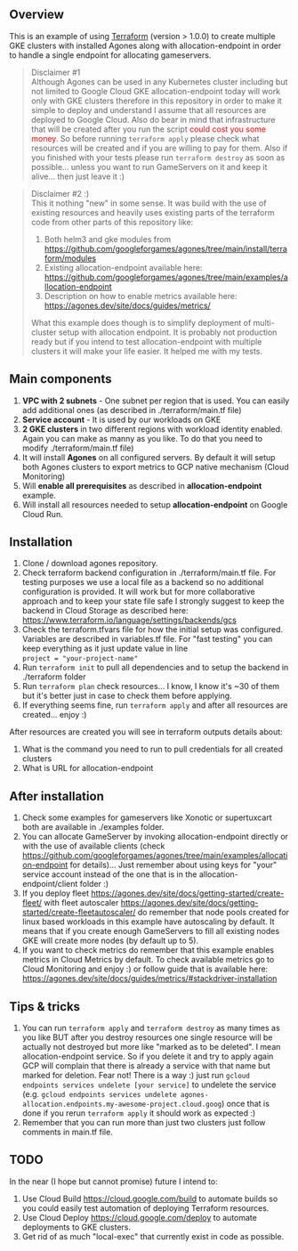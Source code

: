 ## Overview

This is an example of using [Terraform][tf] (version > 1.0.0) to create multiple GKE clusters with installed Agones along with allocation-endpoint in order to handle a single endpoint for allocating gameservers.

> Disclaimer #1 <br>
> Although Agones can be used in any Kubernetes cluster including but not limited to Google Cloud GKE allocation-endpoint today will work only with GKE clusters therefore in this repository in order to make it simple to deploy and understand I assume that all resources are deployed to Google Cloud.
Also do bear in mind that infrastructure that will be created after you run the script <span style="color:red">could cost you some money</span>. So before running ```terraform apply``` please check what resources will be created and if you are willing to pay for them. Also if you finished with your tests please run ```terraform destroy``` as soon as possible... unless you want to run GameServers on it and keep it alive... then just leave it :) 

> Disclaimer #2 :) <br> 
> This it nothing "new" in some sense. It was build with the use of existing resources and heavily uses existing parts of the terraform code from other parts of this repository like: <br>
> 1. Both helm3 and gke modules from https://github.com/googleforgames/agones/tree/main/install/terraform/modules 
> 2. Existing allocation-endpoint available here: https://github.com/googleforgames/agones/tree/main/examples/allocation-endpoint
> 3. Description on how to enable metrics available here: https://agones.dev/site/docs/guides/metrics/ <br>
> 
> What this example does though is to simplify deployment of multi-cluster setup with allocation endpoint. It is probably not production ready but if you intend to test allocation-endpoint with multiple clusters it will make your life easier. It helped me with my tests. 

## Main components
1. **VPC with 2 subnets** - One subnet per region that is used. You can easily add additional ones (as described in ./terraform/main.tf file)
2. **Service account** - It is used by our workloads on GKE
3. **2 GKE clusters** in two different regions with workload identity enabled. Again you can make as manny as you like. To do that you need to modify ./terraform/main.tf file)
4. It will install **Agones** on all configured servers. By default it will setup both Agones clusters to export metrics to GCP native mechanism (Cloud Monitoring)
5. Will **enable all prerequisites** as described in **allocation-endpoint** example. 
6. Will install all resources needed to setup **allocation-endpoint** on Google Cloud Run. 

## Installation
1. Clone / download agones repository. 
2. Check terraform backend configuration in ./terraform/main.tf file. For testing purposes we use a local file as a backend so no additional configuration is provided. It will work but for more collaborative approach and to keep your state file safe I strongly suggest to keep the backend in Cloud Storage as described here: https://www.terraform.io/language/settings/backends/gcs
3. Check the terraform.tfvars file for how the initial setup was configured. Variables are described in variables.tf file. For "fast testing" you can keep everything as it just update value in line <br>
```project = "your-project-name"```
4. Run ```terraform init``` to pull all dependencies and to setup the backend in ./terraform folder 
5. Run ```terraform plan``` check resources... I know, I know it's ~30 of them but it's better just in case to check them before applying. 
6. If everything seems fine, run ```terraform apply``` and after all resources are created... enjoy :) 

After resources are created you will see in terraform outputs details about: 
1. What is the command you need to run to pull credentials for all created clusters 
2. What is URL for allocation-endpoint

## After installation
1. Check some examples for gameservers like Xonotic or supertuxcart both are available in ./examples folder. 
2. You can allocate GameServer by invoking allocation-endpoint directly or with the use of available clients (check https://github.com/googleforgames/agones/tree/main/examples/allocation-endpoint for details)... Just remember about using keys for "your" service account instead of the one that is in the allocation-endpoint/client folder :)
3. If you deploy fleet https://agones.dev/site/docs/getting-started/create-fleet/ with fleet autoscaler https://agones.dev/site/docs/getting-started/create-fleetautoscaler/ do remember that node pools created for linux based workloads in this example have autoscaling by default. It means that if you create enough GameServers to fill all existing nodes GKE will create more nodes (by default up to 5).
4. If you want to check metrics do remember that this example enables metrics in Cloud Metrics by default. To check available metrics go to Cloud Monitoring and enjoy :) or follow guide that is available here: https://agones.dev/site/docs/guides/metrics/#stackdriver-installation 


## Tips & tricks 
1. You can run ```terraform apply``` and ```terraform destroy``` as many times as you like BUT after you destroy resources one single resource will be actually not destroyed but more like "marked as to be deleted". I mean allocation-endpoint service. So if you delete it and try to apply again GCP will complain that there is already a service with that name but marked for deletion. Fear not! There is a way :) just run ```gcloud endpoints services undelete [your service]``` to undelete the service (e.g. ```gcloud endpoints services undelete agones-allocation.endpoints.my-awesome-project.cloud.goog```) once that is done if you rerun ```terraform apply``` it should work as expected :) 
2. Remember that you can run more than just two clusters just follow comments in main.tf file.


## TODO
In the near (I hope but cannot promise) future I intend to:
1. Use Cloud Build https://cloud.google.com/build to automate builds so you could easily test automation of deploying Terraform resources. 
2. Use Cloud Deploy https://cloud.google.com/deploy to automate deployments to GKE clusters.
3. Get rid of as much "local-exec" that currently exist in code as possible. 

[tf]: https://www.terraform.io/